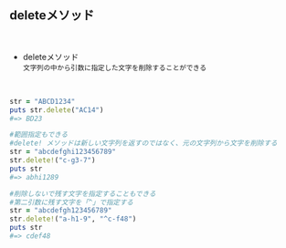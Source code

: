 ## deleteメソッド  
<br>

- deleteメソッド  
`文字列の中から引数に指定した文字を削除することができる`  
<br>

```rb
str = "ABCD1234"
puts str.delete("AC14")
#=> BD23

#範囲指定もできる
#delete! メソッドは新しい文字列を返すのではなく、元の文字列から文字を削除する
str = "abcdefghi123456789"
str.delete!("c-g3-7")
puts str
#=> abhi1289

#削除しないで残す文字を指定することもできる
#第二引数に残す文字を「^」で指定する
str = "abcdefgh123456789"
str.delete!("a-h1-9", "^c-f48")
puts str
#=> cdef48
```
